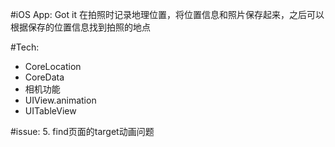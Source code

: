 #iOS App: Got it
在拍照时记录地理位置，将位置信息和照片保存起来，之后可以根据保存的位置信息找到拍照的地点

#Tech:
* CoreLocation
* CoreData
* 相机功能
* UIView.animation
* UITableView

#issue:
5. find页面的target动画问题